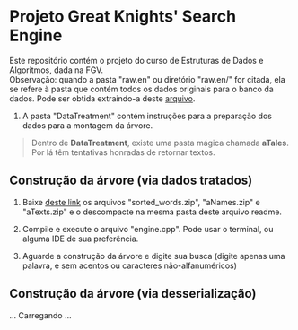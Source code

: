 ﻿# Projeto Great Knights' Search Engine
  
Este repositório contém o projeto do curso de Estruturas de Dados e Algoritmos, dada na FGV.  
Observação: quando a pasta "raw.en" ou diretório "raw.en/" for citada, ela se refere à pasta que contém todos os dados originais para o banco da dados. Pode ser obtida extraindo-a deste [arquivo](https://www.cs.upc.edu/~nlp/wikicorpus/raw.en.tgz).
  
1. A pasta "DataTreatment" contém instruções para a preparação dos dados para a montagem da árvore.  

> Dentro de **DataTreatment**, existe uma pasta mágica chamada **aTales**. Por lá têm tentativas honradas de retornar textos.

## Construção da árvore (via dados tratados)

1. Baixe [deste link](https://bit.ly/36sinp3) os arquivos "sorted_words.zip", "aNames.zip" e "aTexts.zip" e o descompacte na mesma pasta deste arquivo readme. 

2. Compile e execute o arquivo "engine.cpp". Pode usar o terminal, ou alguma IDE de sua preferência.

3. Aguarde a construção da árvore e digite sua busca (digite apenas uma palavra, e sem acentos ou caracteres não-alfanuméricos)

## Construção da árvore (via desserialização)

... Carregando ...


